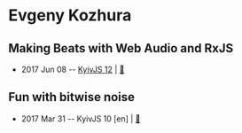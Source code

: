 # Evgeny Kozhura

## Making Beats with Web Audio and RxJS
- 2017 Jun 08 -- [KyivJS 12](https://www.youtube.com/watch?v=RyP5rqdmnlg)  | [:notebook:](https://drive.google.com/file/d/0B4xFRFS363tpRmJscEF4LU90SEk/view)  
## Fun with bitwise noise
- 2017 Mar 31 -- KyivJS 10 [en] | [:notebook:](https://goo.gl/sD2wGz)  
